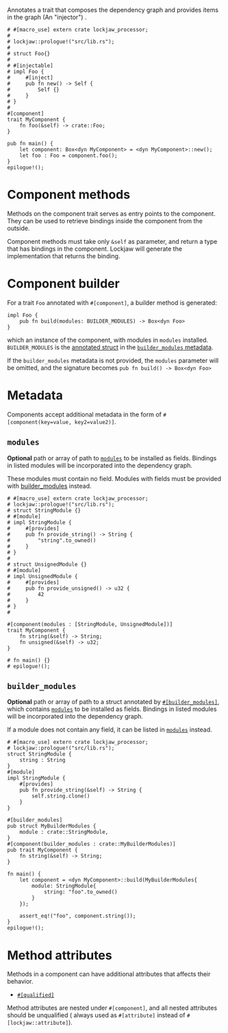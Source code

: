 Annotates a trait that composes the dependency graph and provides items in the graph (An "injector")
.

```
# #[macro_use] extern crate lockjaw_processor;
#
# lockjaw::prologue!("src/lib.rs");
# 
# struct Foo{}
#
# #[injectable]
# impl Foo {
#     #[inject]
#     pub fn new() -> Self {
#         Self {}
#     }
# }
#
#[component]
trait MyComponent {
    fn foo(&self) -> crate::Foo;
}

pub fn main() {
    let component: Box<dyn MyComponent> = <dyn MyComponent>::new();
    let foo : Foo = component.foo();
}
epilogue!();
```

# Component methods

Methods on the component trait serves as entry points to the component. They can be used to retrieve
bindings inside the component from the outside.

Component methods must take only `&self` as parameter, and return a type that has bindings in the
component. Lockjaw will generate the implementation that returns the binding.

# Component builder

For a trait `Foo` annotated with `#[component]`, a builder method is generated:

```ignore
impl Foo {
    pub fn build(modules: BUILDER_MODULES) -> Box<dyn Foo>
}
```

which an instance of the component, with modules in `modules` installed.
`BUILDER_MODULES` is the [annotated struct](builder_modules) in the
[`builder_modules` metadata](#modules).

If the `builder_modules` metadata is not provided, the `modules` parameter will be omitted, and the
signature becomes `pub fn build() -> Box<dyn Foo>`

# Metadata

Components accept additional metadata in the form of `#[component(key=value, key2=value2)]`.

## `modules`

**Optional** path or array of path to
[`modules`](module) to be installed as fields. Bindings in listed modules will be incorporated into
the dependency graph.

These modules must contain no field. Modules with fields must be provided with
[builder_modules](#builder_modules) instead.

```
# #[macro_use] extern crate lockjaw_processor;
# lockjaw::prologue!("src/lib.rs");
# struct StringModule {}
# #[module]
# impl StringModule {
#     #[provides]
#     pub fn provide_string() -> String {
#         "string".to_owned()
#     }
# }
#
# struct UnsignedModule {}
# #[module]
# impl UnsignedModule {
#     #[provides]
#     pub fn provide_unsigned() -> u32 {
#         42
#     }
# }
#

#[component(modules : [StringModule, UnsignedModule])]
trait MyComponent {
    fn string(&self) -> String;
    fn unsigned(&self) -> u32;
}

# fn main() {}
# epilogue!();
```

## `builder_modules`

**Optional** path or array of path to a struct annotated by
[`#[builder_modules]`](builder_modules), which contains
[`modules`](module) to be installed as fields. Bindings in listed modules will be incorporated into
the dependency graph.

If a module does not contain any field, it can be listed in [`modules`](#modules) instead.

```
# #[macro_use] extern crate lockjaw_processor;
# lockjaw::prologue!("src/lib.rs");
struct StringModule {
    string : String
}
#[module]
impl StringModule {
    #[provides]
    pub fn provide_string(&self) -> String {
        self.string.clone()
    }
}

#[builder_modules]
pub struct MyBuilderModules {
    module : crate::StringModule,
}
#[component(builder_modules : crate::MyBuilderModules)]
pub trait MyComponent {
    fn string(&self) -> String;
}

fn main() {
    let component = <dyn MyComponent>::build(MyBuilderModules{
        module: StringModule{
            string: "foo".to_owned()
        }
    });
    
    assert_eq!("foo", component.string());
}
epilogue!();
```

# Method attributes

Methods in a component can have additional attributes that affects their behavior.

* [`#[qualified]`](component_attributes::qualified)

Method attributes are nested under `#[component]`, and all nested attributes should be unqualified (
always used as `#[attribute]` instead of `#[lockjaw::attribute]`).